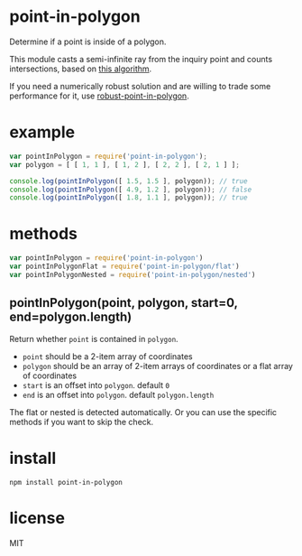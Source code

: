 # point-in-polygon

Determine if a point is inside of a polygon.

This module casts a semi-infinite ray from the inquiry point and counts intersections,
based on
[this algorithm](https://wrf.ecse.rpi.edu/Research/Short_Notes/pnpoly.html).

If you need a numerically robust solution and are willing to trade some performance for it,
use [robust-point-in-polygon](https://github.com/mikolalysenko/robust-point-in-polygon).

# example

``` js
var pointInPolygon = require('point-in-polygon');
var polygon = [ [ 1, 1 ], [ 1, 2 ], [ 2, 2 ], [ 2, 1 ] ];

console.log(pointInPolygon([ 1.5, 1.5 ], polygon)); // true
console.log(pointInPolygon([ 4.9, 1.2 ], polygon)); // false
console.log(pointInPolygon([ 1.8, 1.1 ], polygon)); // true
```

# methods

``` js
var pointInPolygon = require('point-in-polygon')
var pointInPolygonFlat = require('point-in-polygon/flat')
var pointInPolygonNested = require('point-in-polygon/nested')
```

## pointInPolygon(point, polygon, start=0, end=polygon.length)

Return whether `point` is contained in `polygon`.

* `point` should be a 2-item array of coordinates
* `polygon` should be an array of 2-item arrays of coordinates or a flat array of coordinates
* `start` is an offset into `polygon`. default `0`
* `end` is an offset into `polygon`. default `polygon.length`

The flat or nested is detected automatically. Or you can use the specific methods if you want to
skip the check.

# install

```
npm install point-in-polygon
```

# license

MIT
